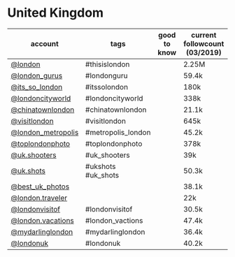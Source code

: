 # United Kingdom
| account                                                            | tags               | good to know | current followcount (03/2019) |
|--------------------------------------------------------------------|--------------------|--------------|-------------------------------|
| [@london](https://www.instagram.com/london/)                       | #thisislondon      |              | 2.25M                         |
| [@london_gurus](https://www.instagram.com/london_gurus/)           | #londonguru        |              | 59.4k                         |
| [@its_so_london](https://www.instagram.com/its_so_london/)         | #itssolondon       |              | 180k                          |
| [@londoncityworld](https://www.instagram.com/londoncityworld/)     | #londoncityworld   |              | 338k                          |
| [@chinatownlondon](https://www.instagram.com/chinatownlondon/)     | #chinatownlondon   |              | 21.1k                         |
| [@visitlondon](https://www.instagram.com/visitlondon/)             | #visitlondon       |              | 645k                          |
| [@london_metropolis](https://www.instagram.com/london_metropolis/) | #metropolis_london |              | 45.2k                         |
| [@toplondonphoto](https://www.instagram.com/toplondonphoto/)       | #toplondonphoto    |              | 378k                          |
| [@uk.shooters](https://www.instagram.com/uk.shooters/)             | #uk_shooters       |              | 39k                           |
| [@uk.shots](https://www.instagram.com/uk.shots/)                   | #ukshots #uk_shots |              | 50.3k                         |
| [@best_uk_photos](https://www.instagram.com/best_uk_photos/)       |                    |              | 38.1k                         |
| [@london.traveler](https://www.instagram.com/london.traveler/)     |                    |              | 22k                           |
| [@londonvisitof](https://www.instagram.com/londonvisitof/)         | #londonvisitof     |              | 30.5k                         |
| [@london.vacations](https://www.instagram.com/london.vacations/)   | #london_vactions   |              | 47.4k                         |
| [@mydarlinglondon](https://www.instagram.com/mydarlinglondon/)     | #mydarlinglondon   |              | 36.4k                         |
| [@londonuk](https://www.instagram.com/londonuk/)                   | #londonuk          |              | 40.2k                         |
